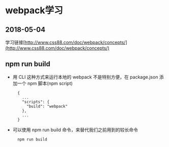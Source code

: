 # webpack学习
## 2018-05-04
学习链接[http://www.css88.com/doc/webpack/concepts/](http://www.css88.com/doc/webpack/concepts/)

npm run build
-

+ 用 CLI 这种方式来运行本地的 webpack 不是特别方便，在 package.json 添加一个 npm 脚本(npm script)

        {
          ...
          "scripts": {
            "build": "webpack"
          },
          ...
        }

+ 可以使用 npm run build 命令，来替代我们之前用到的较长命令

        npm run build


